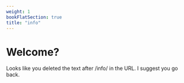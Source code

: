 ```yaml
---
weight: 1
bookFlatSection: true
title: "info"
---
```


# Welcome?

Looks like you deleted the text after /info/ in the URL. I suggest you go back.